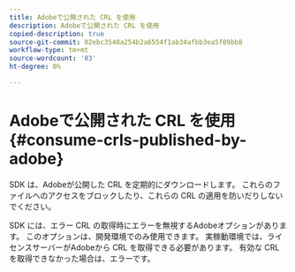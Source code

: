 ```yaml
---
title: Adobeで公開された CRL を使用
description: Adobeで公開された CRL を使用
copied-description: true
source-git-commit: 02ebc3548a254b2a6554f1ab34afbb3ea5f09bb8
workflow-type: tm+mt
source-wordcount: '83'
ht-degree: 0%

---
```


# Adobeで公開された CRL を使用{#consume-crls-published-by-adobe}

SDK は、Adobeが公開した CRL を定期的にダウンロードします。 これらのファイルへのアクセスをブロックしたり、これらの CRL の適用を防いだりしないでください。

SDK には、エラー CRL の取得時にエラーを無視するAdobeオプションがあります。 このオプションは、開発環境でのみ使用できます。 実稼動環境では、ライセンスサーバーがAdobeから CRL を取得できる必要があります。 有効な CRL を取得できなかった場合は、エラーです。
